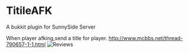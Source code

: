 # TitileAFK
A bukkit plugin for SunnySide Server

When player afking,send a title for player.
http://www.mcbbs.net/thread-790657-1-1.html
![Reviews](https://miao.su/images/2018/04/13/2018-04-13_20.43.11eec0b.png)
